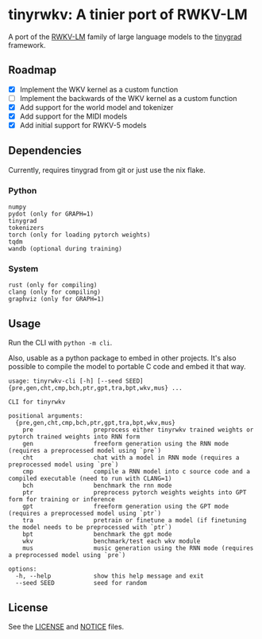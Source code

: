 # tinyrwkv: A tinier port of RWKV-LM

A port of the [RWKV-LM](https://github.com/BlinkDL/RWKV-LM) family of large language models to the [tinygrad](https://tinygrad.org/) framework.

## Roadmap

- [x] Implement the WKV kernel as a custom function
- [ ] Implement the backwards of the WKV kernel as a custom function
- [x] Add support for the world model and tokenizer
- [x] Add support for the MIDI models
- [x] Add initial support for RWKV-5 models

## Dependencies

Currently, requires tinygrad from git or just use the nix flake.

### Python
```
numpy
pydot (only for GRAPH=1)
tinygrad
tokenizers
torch (only for loading pytorch weights)
tqdm
wandb (optional during training)
```

### System
```
rust (only for compiling)
clang (only for compiling)
graphviz (only for GRAPH=1)
```

## Usage

Run the CLI with `python -m cli`.

Also, usable as a python package to embed in other projects. It's also possible to compile the model to portable C code and embed it that way.

```
usage: tinyrwkv-cli [-h] [--seed SEED] {pre,gen,cht,cmp,bch,ptr,gpt,tra,bpt,wkv,mus} ...

CLI for tinyrwkv

positional arguments:
  {pre,gen,cht,cmp,bch,ptr,gpt,tra,bpt,wkv,mus}
    pre                 preprocess either tinyrwkv trained weights or pytorch trained weights into RNN form
    gen                 freeform generation using the RNN mode (requires a preprocessed model using `pre`)
    cht                 chat with a model in RNN mode (requires a preprocessed model using `pre`)
    cmp                 compile a RNN model into c source code and a compiled executable (need to run with CLANG=1)
    bch                 benchmark the rnn mode
    ptr                 preprocess pytorch weights weights into GPT form for training or inference
    gpt                 freeform generation using the GPT mode (requires a preprocessed model using `ptr`)
    tra                 pretrain or finetune a model (if finetuning the model needs to be preprocessed with `ptr`)
    bpt                 benchmark the gpt mode
    wkv                 benchmark/test each wkv module
    mus                 music generation using the RNN mode (requires a preprocessed model using `pre`)

options:
  -h, --help            show this help message and exit
  --seed SEED           seed for random
```

## License

See the [LICENSE](./LICENSE) and [NOTICE](./NOTICE) files.

